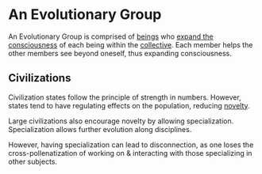 # An Evolutionary Group

An Evolutionary Group is comprised of [beings](./being.md) who [expand the consciousness](./expanding-consciousness.md) of each being within the [collective](./collective.md). Each member helps the other members see beyond oneself, thus expanding consciousness.

## Civilizations

Civilization states follow the principle of strength in numbers. However, states tend to have regulating effects on the population, reducing [novelty](./novelty.md).

Large civilizations also encourage novelty by allowing specialization. Specialization allows further evolution along disciplines.

However, having specialization can lead to disconnection, as one loses the cross-pollenatization of working on & interacting with those specializing in other subjects.
